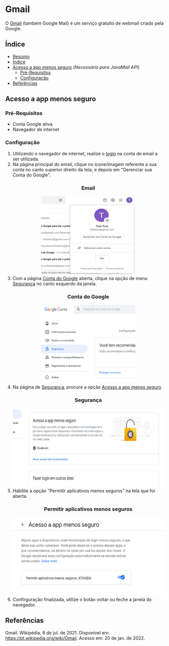 # Gmail

O [Gmail](https://www.google.com/intl/pt-PT/gmail/about/) (também Google Mail) é um serviço gratuito de webmail criado pela Google.

## Índice

<!--ts-->
   * [Resumo](#Gmail) 
   * [Índice](#Índice) 
   * [Acesso a app menos seguro](#Acesso-a-app-menos-seguro) (*Necessário para JavaMail API*)        
       * [Pré-Requisitos](#Pré-Requisitos) 	
       * [Configuração](#Configuração) 
   * [Referências](#Referências) 
<!--te-->

## Acesso a app menos seguro

### Pré-Requisitos

* Conta Google ativa
* Navegador de internet

### Configuração

1. Utilizando o navegador de internet, realize o [login](https://accounts.google.com/signin/v2/identifier?continue=https%3A%2F%2Fmail.google.com%2Fmail%2F&service=mail&sacu=1&rip=1&flowName=GlifWebSignIn&flowEntry=ServiceLogin) na conta de email a ser utilizada.
2. Na página principal do email, clique no ícone/imagem referente a sua conta no canto superior direito da tela, e depois em "Gerenciar sua Conta do Google".
   <br/>   
   <div align="center">
     <h3>Email</h3>
     <img height="250vh" width="300vw" src="https://github.com/igorjuancc/guia/blob/main/Plataformas/Google/Gmail/img/1.png" />   
   </div>
4. Com a página [Conta do Google](https://myaccount.google.com/?utm_source=OGB&tab=mk&utm_medium=act&gar=1) aberta, clique na opção de menu [Segurança](https://myaccount.google.com/security?gar=1) no canto esquerdo da janela.
   <br/>   
   <div align="center">
     <h3>Conta do Google</h3>
     <img height="250vh" width="300vw" src="https://github.com/igorjuancc/guia/blob/main/Plataformas/Google/Gmail/img/2.png" />   
   </div>
5. Na página de [Segurança](https://myaccount.google.com/security?gar=1), procure a opção [Acesso a app menos seguro](https://myaccount.google.com/lesssecureapps?gar=1&pli=1&rapt=AEjHL4NNf0VQWaRxvm2IlwM5vc5G83so7W0dliS1992Y7nb6SyXoQo-YQBQwSucoWSh3-PwdRoSRAsxgn8ogJ3cSSXHkzk1PJQ).
   <br/>   
   <div align="center">
     <h3>Segurança</h3>
     <img height="250vh" width="500vw" src="https://github.com/igorjuancc/guia/blob/main/Plataformas/Google/Gmail/img/3.png" />   
   </div>
6. Habilite a opção "Permitir aplicativos menos seguros" na tela que foi aberta.
   <br/>   
   <div align="center">
     <h3>Permitir aplicativos menos seguros</h3>
     <img height="250vh" width="500vw" src="https://github.com/igorjuancc/guia/blob/main/Plataformas/Google/Gmail/img/4.png" />   
   </div>
7. Confirguração finalizada, utilize o botão voltar ou feche a janela do navegador.     

## Referências

Gmail. Wikipédia, 8 de jul. de 2021. Disponível em: https://pt.wikipedia.org/wiki/Gmail. Acesso em: 20 de jan. de 2022.
